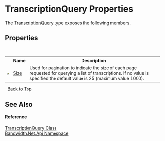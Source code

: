 ﻿# TranscriptionQuery Properties
 

The <a href ="T_Bandwidth_Net_Api_TranscriptionQuery.md">TranscriptionQuery</a> type exposes the following members.


## Properties
&nbsp;<table><tr><th></th><th>Name</th><th>Description</th></tr><tr><td>![Public property](media/pubproperty.gif "Public property")</td><td><a href ="P_Bandwidth_Net_Api_TranscriptionQuery_Size.md">Size</a></td><td>
Used for pagination to indicate the size of each page requested for querying a list of transcriptions. If no value is specified the default value is 25 (maximum value 1000).</td></tr></table>&nbsp;
<a href="#transcriptionquery-properties">Back to Top</a>

## See Also


#### Reference
<a href ="T_Bandwidth_Net_Api_TranscriptionQuery.md">TranscriptionQuery Class</a><br /><a href ="N_Bandwidth_Net_Api.md">Bandwidth.Net.Api Namespace</a><br />